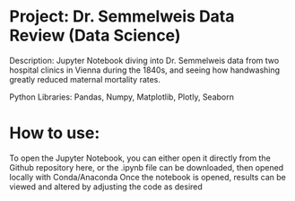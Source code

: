 # Project: Dr. Semmelweis Data Review (Data Science)

Description: Jupyter Notebook diving into Dr. Semmelweis data from two hospital clinics in Vienna during the 1840s, and seeing how handwashing greatly reduced maternal mortality rates.

Python Libraries: Pandas, Numpy, Matplotlib, Plotly, Seaborn

# How to use:

To open the Jupyter Notebook, you can either open it directly from the Github repository here, or the .ipynb file can be downloaded, then opened locally with Conda/Anaconda
Once the notebook is opened, results can be viewed and altered by adjusting the code as desired

